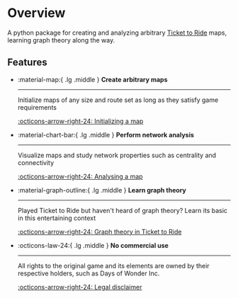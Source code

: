 # Overview

A python package for creating and analyzing arbitrary [Ticket to Ride](https://www.daysofwonder.com/ticket-to-ride/) maps, learning graph theory along the way.

## Features

<div class="grid cards" markdown>

-   :material-map:{ .lg .middle } __Create arbitrary maps__

    ---

    Initialize maps of any size and route set as long as they satisfy game requirements

    [:octicons-arrow-right-24: Initializing a map](#)

-   :material-chart-bar:{ .lg .middle } __Perform network analysis__

    ---

    Visualize maps and study network properties such as centrality and connectivity

    [:octicons-arrow-right-24: Analysing a map](demo.ipynb)

-   :material-graph-outline:{ .lg .middle } __Learn graph theory__

    ---

    Played Ticket to Ride but haven't heard of graph theory? Learn its basic in this entertaining context

    [:octicons-arrow-right-24: Graph theory in Ticket to Ride](#)

-   :octicons-law-24:{ .lg .middle } __No commercial use__

    ---

    All rights to the original game and its elements are owned by their respective holders, such as Days of Wonder Inc.

    [:octicons-arrow-right-24: Legal disclaimer](legal_disclaimer.md)

</div>